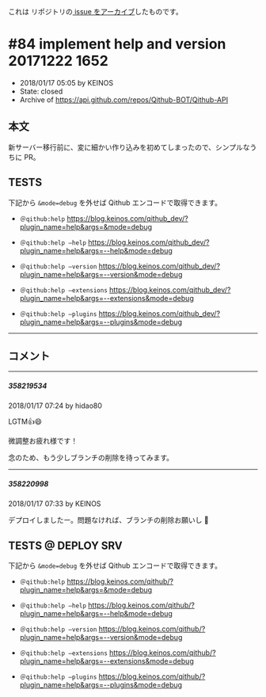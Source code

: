 これは  リポジトリの[ issue をアーカイブ]()したものです。

# #84 implement help and version 20171222 1652

- 2018/01/17 05:05 by KEINOS
- State: closed
- Archive of https://api.github.com/repos/Qithub-BOT/Qithub-API

## 本文

新サーバー移行前に、変に細かい作り込みを初めてしまったので、シンプルなうちに PR。

## TESTS
下記から `&mode=debug` を外せば Qithub エンコードで取得できます。
- `＠qithub:help` https://blog.keinos.com/qithub_dev/?plugin_name=help&args=&mode=debug

- `＠qithub:help —help` https://blog.keinos.com/qithub_dev/?plugin_name=help&args=--help&mode=debug
- `＠qithub:help —version` https://blog.keinos.com/qithub_dev/?plugin_name=help&args=--version&mode=debug
- `＠qithub:help —extensions` https://blog.keinos.com/qithub_dev/?plugin_name=help&args=--extensions&mode=debug
- `＠qithub:help —plugins` https://blog.keinos.com/qithub_dev/?plugin_name=help&args=--plugins&mode=debug

-----

## コメント

-----

##### 358219534

2018/01/17 07:24 by hidao80

LGTM👍😄

微調整お疲れ様です！

念のため、もう少しブランチの削除を待ってみます。

-----

##### 358220998

2018/01/17 07:33 by KEINOS

デプロイしましたー。問題なければ、ブランチの削除お願いし 💪 

## TESTS @ DEPLOY SRV

下記から `&mode=debug` を外せば Qithub エンコードで取得できます。

- `＠qithub:help` https://blog.keinos.com/qithub/?plugin_name=help&args=&mode=debug

- `＠qithub:help —help` https://blog.keinos.com/qithub/?plugin_name=help&args=--help&mode=debug
- `＠qithub:help —version` https://blog.keinos.com/qithub/?plugin_name=help&args=--version&mode=debug
- `＠qithub:help —extensions` https://blog.keinos.com/qithub/?plugin_name=help&args=--extensions&mode=debug
- `＠qithub:help —plugins` https://blog.keinos.com/qithub/?plugin_name=help&args=--plugins&mode=debug
